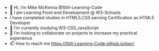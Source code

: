- 👋 Hi, I’m Mike McKenna @Still-Learning-Code
- 👀 I am Learning Front end Development @ W3-Schools
- I have completed studies in HTML5,CSS earning Certification as HTML5 Developer 
- 🌱 I’m currently studying  W3-CSS,JavaScript
- 💞️ I’m looking to collaborate on projects to increase my practical experience
- 📫 How to reach me https://Still-Learning-Code.github.io/pwr/

<!---
Still-Learning-code/Still-Learning-code is a ✨ special ✨ repository because its `README.md` (this file) appears on your GitHub profile.
You can click the Preview link to take a look at your changes.
--->
